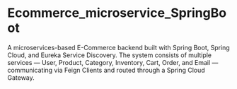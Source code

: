 # Ecommerce_microservice_SpringBoot
A microservices-based E-Commerce backend built with Spring Boot, Spring Cloud, and Eureka Service Discovery. The system consists of multiple services — User, Product, Category, Inventory, Cart, Order, and Email — communicating via Feign Clients and routed through a Spring Cloud Gateway.
